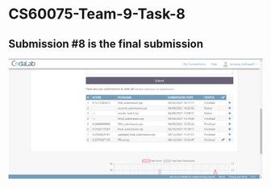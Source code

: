 #  CS60075-Team-9-Task-8

## Submission #8 is the final submission
![Alt text](./codalabs_final_pic.png?raw=true "Title")
